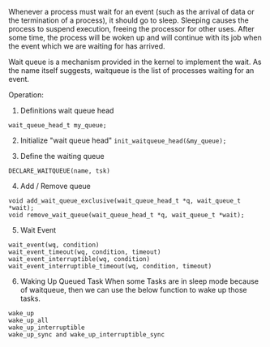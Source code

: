Whenever a process must wait for an event (such as the arrival of data or the termination of a process), it should go to sleep. 
Sleeping causes the process to suspend execution, freeing the processor for other uses. After some time, the process will be woken up and will continue with its job 
when the event which we are waiting for has arrived.

Wait queue is a mechanism provided in the kernel to implement the wait. As the name itself suggests, waitqueue is the list of processes waiting for an event.

Operation:
1. Definitions wait queue head
  ```
  wait_queue_head_t my_queue;
  ```


2. Initialize "wait queue head"
```init_waitqueue_head(&my_queue);```

3. Define the waiting queue
```
DECLARE_WAITQUEUE(name, tsk)
```

4. Add / Remove queue

```void add_wait_queue(wait_queue_head_t *q, wait_queue_t *wait);
void add_wait_queue_exclusive(wait_queue_head_t *q, wait_queue_t *wait);
void remove_wait_queue(wait_queue_head_t *q, wait_queue_t *wait);
```


5. Wait Event
```
wait_event(wq, condition)
wait_event_timeout(wq, condition, timeout)
wait_event_interruptible(wq, condition)
wait_event_interruptible_timeout(wq, condition, timeout)
```

6. Waking Up Queued Task
When some Tasks are in sleep mode because of waitqueue, then we can use the below function to wake up those tasks.
```
wake_up
wake_up_all
wake_up_interruptible
wake_up_sync and wake_up_interruptible_sync
```

